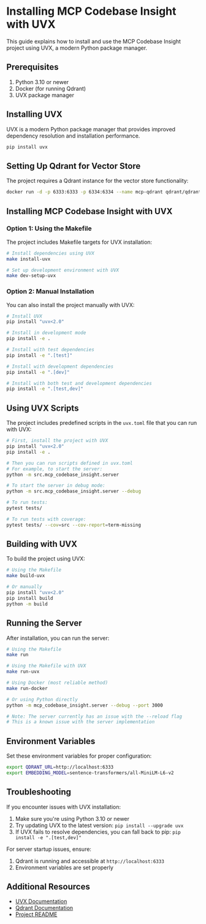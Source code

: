 # Installing MCP Codebase Insight with UVX

This guide explains how to install and use the MCP Codebase Insight project using UVX, a modern Python package manager.

## Prerequisites

1. Python 3.10 or newer
2. Docker (for running Qdrant)
3. UVX package manager

## Installing UVX

UVX is a modern Python package manager that provides improved dependency resolution and installation performance.

```bash
pip install uvx
```

## Setting Up Qdrant for Vector Store

The project requires a Qdrant instance for the vector store functionality:

```bash
docker run -d -p 6333:6333 -p 6334:6334 --name mcp-qdrant qdrant/qdrant
```

## Installing MCP Codebase Insight with UVX

### Option 1: Using the Makefile

The project includes Makefile targets for UVX installation:

```bash
# Install dependencies using UVX
make install-uvx

# Set up development environment with UVX
make dev-setup-uvx
```

### Option 2: Manual Installation

You can also install the project manually with UVX:

```bash
# Install UVX
pip install "uvx<2.0"

# Install in development mode
pip install -e .

# Install with test dependencies
pip install -e ".[test]"

# Install with development dependencies
pip install -e ".[dev]"

# Install with both test and development dependencies
pip install -e ".[test,dev]"
```

## Using UVX Scripts

The project includes predefined scripts in the `uvx.toml` file that you can run with UVX:

```bash
# First, install the project with UVX
pip install "uvx<2.0"
pip install -e .

# Then you can run scripts defined in uvx.toml
# For example, to start the server:
python -m src.mcp_codebase_insight.server

# To start the server in debug mode:
python -m src.mcp_codebase_insight.server --debug

# To run tests:
pytest tests/

# To run tests with coverage:
pytest tests/ --cov=src --cov-report=term-missing
```

## Building with UVX

To build the project using UVX:

```bash
# Using the Makefile
make build-uvx

# Or manually
pip install "uvx<2.0"
pip install build
python -m build
```

## Running the Server

After installation, you can run the server:

```bash
# Using the Makefile
make run

# Using the Makefile with UVX
make run-uvx

# Using Docker (most reliable method)
make run-docker

# Or using Python directly
python -m mcp_codebase_insight.server --debug --port 3000

# Note: The server currently has an issue with the --reload flag
# This is a known issue with the server implementation
```

## Environment Variables

Set these environment variables for proper configuration:

```bash
export QDRANT_URL=http://localhost:6333
export EMBEDDING_MODEL=sentence-transformers/all-MiniLM-L6-v2
```

## Troubleshooting

If you encounter issues with UVX installation:

1. Make sure you're using Python 3.10 or newer
2. Try updating UVX to the latest version: `pip install --upgrade uvx`
3. If UVX fails to resolve dependencies, you can fall back to pip: `pip install -e ".[test,dev]"`

For server startup issues, ensure:
1. Qdrant is running and accessible at `http://localhost:6333`
2. Environment variables are set properly

## Additional Resources

- [UVX Documentation](https://github.com/microsoft/uvx)
- [Qdrant Documentation](https://qdrant.tech/documentation/)
- [Project README](../../README.md)
